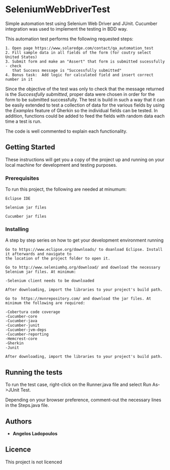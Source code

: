 # SeleniumWebDriverTest

Simple automation test using Selenium Web Driver and JUnit. Cucumber integration was used to implement the testing in BDD way.

This automation test performs the following requested steps:

```
1. Open page https://www.solaredge.com/contact/qa_automation_test
2. Fill sample data in all fields of the form (for coutry select United States)
3. Submit form and make an "Assert" that form is submitted sucessfully - check
   that Success message is "Successfully submitted"
4. Bonus task:  Add logic for calculated field and insert correct number in it
```
Since the objective of the test was only to check that the message returned is the *Successfully submitted*, proper data were chosen in order for the form to be submitted successfully. The test is build in such a way that it can be easily extended to test a collection of data for the various fields by using the *Examples* feature of Gherkin so the individual fields can be tested. In addition, functions could be added to feed the fields with random data each time a test is run.

The code is well commented to explain each functionality.

## Getting Started

These instructions will get you a copy of the project up and running on your local machine for development and testing purposes.

### Prerequisites

To run this project, the following are needed at minumum:

```
Eclipse IDE
```
```
Selenium jar files
```
```
Cucumber jar files
```

### Installing

A step by step series on how to get your development environment running

```
Go to https://www.eclipse.org/downloads/ to doanload Eclipse. Install it afterwards and navigate to
the location of the project folder to open it.
```
```
Go to http://www.seleniumhq.org/download/ and download the necessary Selenium jar files. At minimum:

-Selenium client needs to be downloaded

After downloading, import the libraries to your project's build path.
```
```
Go to  https://mvnrepository.com/ and download the jar files. At minimum the following are required:

-Cobertura code coverage
-Cucumber-core
-Cucumber-java
-Cucumber-junit
-Cucumber-jvm-deps
-Cucumber-reporting
-Hemcrest-core
-Gherkin
-Junit

After downloading, import the libraries to your project's build path.
```

## Running the tests

To run the test case, right-click on the Runner.java file and select Run As->JUnit Test.

Depending on your browser preference, comment-out the necessary lines in the Steps.java file.

## Authors

* **Angelos Ladopoulos**

## Licence

This project is not licenced
